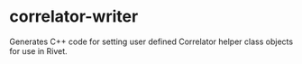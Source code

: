 # correlator-writer
Generates C++ code for setting user defined Correlator helper class objects for use in Rivet.
